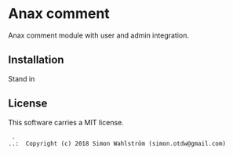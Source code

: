 Anax comment
==================================


Anax comment module with user and admin integration.



Installation
------------------

Stand in





License
------------------

This software carries a MIT license.



```
 .  
..:  Copyright (c) 2018 Simon Wahlström (simon.otdw@gmail.com)
```
